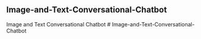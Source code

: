 ## Image-and-Text-Conversational-Chatbot
Image and Text Conversational Chatbot
#   I m a g e - a n d - T e x t - C o n v e r s a t i o n a l - C h a t b o t 
 
 

